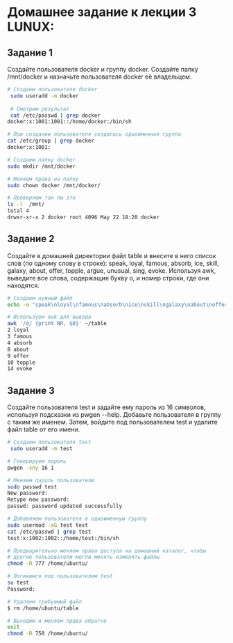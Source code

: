 # Домашнее задание к лекции 3 LUNUX:

## Задание 1
Создайте пользователя docker и группу docker. Создайте папку /mnt/docker и назначьте пользователя docker её владельцем.

```bash
# Создаем пользователя docker
 sudo useradd -m docker
 
 # Смотрим результат
 cat /etc/passwd | grep docker
docker:x:1001:1001::/home/docker:/bin/sh

# При создании пользователя создалась одноименная группа
cat /etc/group | grep docker
docker:x:1001:

# Создаем папку docker
sudo mkdir /mnt/docker

# Меняем права на папку
sudo chown docker /mnt/docker/

# Проверяем так ли это
ls -l  /mnt/
total 4
drwxr-xr-x 2 docker root 4096 May 22 18:20 docker
```
## Задание 2
Создайте в домашней директории файл table и внесите в него список слов (по одному слову в строке): speak, loyal, famous, absorb, ice, skill, galaxy, about, offer, topple, argue, unusual, sing, evoke. Используя awk, выведите все слова, содержащие букву o, и номер строки, где они находятся.

```bash
# Создаем нужный файл
echo -e "speak\nloyal\nfamous\nabsorb\nice\nskill\ngalaxy\nabout\noffer\ntopple\nargue\nunusual\nsing\nevoke" > ~/table

# Используем awk для вывода
awk '/o/ {print NR, $0}' ~/table
2 loyal
3 famous
4 absorb
8 about
9 offer
10 topple
14 evoke
```
## Задание 3
Создайте пользователя test и задайте ему пароль из 16 символов, используя подсказки из pwgen --help. Добавьте пользователя в группу с таким же именем. Затем, войдите под пользователем test и удалите файл table от его имени.

```bash
# Создаем пользователя test
 sudo useradd -m test

# Генерируем пароль 
pwgen -sny 16 1

# Меняем пароль пользователю
sudo passwd test
New password:
Retype new password:
passwd: password updated successfully

# Добавляем пользователя в одноименную группу
sudo usermod -aG test test
cat /etc/passwd | grep test
test:x:1002:1002::/home/test:/bin/sh

# Предварительно меняем права доступа на домашний каталог, чтобы
# другие пользователи могли менять изменять файлы
chmod -R 777 /home/ubuntu/

# Логинимся под пользователем test
su test
Password:

# Удаляем требуемый файл
$ rm /home/ubuntu/table

# Выходим и меняем права обратно
exit
chmod -R 750 /home/ubuntu/
```
